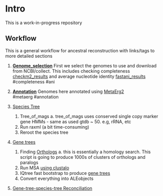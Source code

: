 # Intro

This is a work-in-progress repository

## Workflow

This is a general workflow for ancestral reconstruction with links/tags to more detailed sections

1. **[Genome_selection](./Notes/Genome_selection.md)**  First we select the genomes to use and download from NCBI/collect. This includes checking completeness [checkm2_results](./Results/checkm2%20results.xlsx) and average nucleotide identity  [fastani_results](./Results/fastani_results_filtered.txt)
 #completeness #ani

2. **[Annotation](Notes/Annotation.md)** Genomes here annotated using [MetaErg2](https://github.com/kinestetika/MetaErg)  
#metaerg #annotation

3. [Species Tree](Notes/species_tree.md)

    1. Tree_of_mags
        a. tree_of_mags uses conserved single copy marker gene HMMs - same as used gtdb ~ 50. e.g, rRNA, etc
    2. Run raxml (a bit time-consuming)
    3. Reroot the species tree

4. [Gene trees](./Notes/Gene_Trees.md)

    1. Finding [Orthologs](./Notes/Gene_Trees.md#run-orthologs) 
        a. this is essentially a homology search. This script is going to produce 1000s of clusters of orthologs and paralogs
    2. Run MSA [using clustalo](./Notes/Gene_Trees.md#create-msas)
    3. IQtree fast bootstrap to produce [gene trees](Notes/Gene_Trees.md)
    4. Convert everything into ALEobjects

5. [Gene-tree-species-tree Reconciliation](./Notes/Gene-tree-species-tree-reconcile.md)